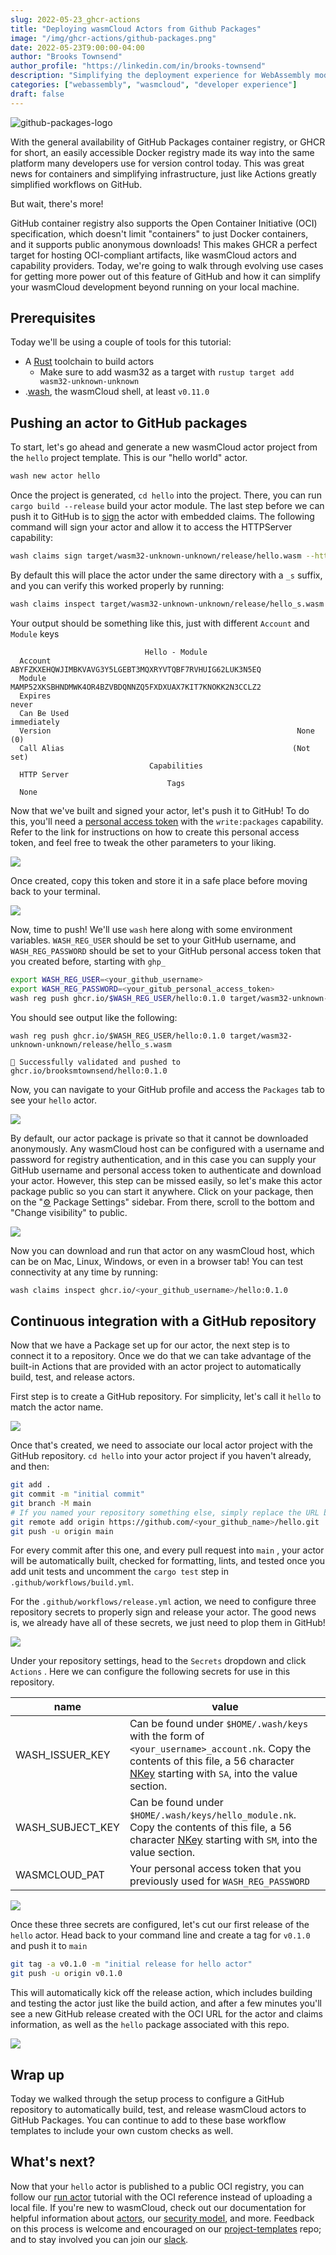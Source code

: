 ```yaml
---
slug: 2022-05-23_ghcr-actions
title: "Deploying wasmCloud Actors from Github Packages"
image: "/img/ghcr-actions/github-packages.png"
date: 2022-05-23T9:00:00-04:00
author: "Brooks Townsend"
author_profile: "https://linkedin.com/in/brooks-townsend"
description: "Simplifying the deployment experience for WebAssembly modules."
categories: ["webassembly", "wasmcloud", "developer experience"]
draft: false
---
```


![github-packages-logo](/img/ghcr-actions/github-packages.png)

With the general availability of GitHub Packages container registry, or GHCR for short, an easily accessible Docker registry made its way into the same platform many developers use for version control today. This was great news for containers and simplifying infrastructure, just like Actions greatly simplified workflows on GitHub.

But wait, there's more!

<!--truncate-->

GitHub container registry also supports the Open Container Initiative (OCI) specification, which doesn't limit "containers" to just Docker containers, and it supports public anonymous downloads! This makes GHCR a perfect target for hosting OCI-compliant artifacts, like wasmCloud actors and capability providers. Today, we're going to walk through evolving use cases for getting more power out of this feature of GitHub and how it can simplify your wasmCloud development beyond running on your local machine.

## Prerequisites

Today we'll be using a couple of tools for this tutorial:

- A <u>[Rust](https://www.rust-lang.org/tools/install)</u> toolchain to build actors
  - Make sure to add wasm32 as a target with `rustup target add wasm32-unknown-unknown`
- .<u>[wash](https://wasmcloud.dev/overview/installation/#install-wash)</u>, the wasmCloud shell, at least `v0.11.0`

## Pushing an actor to GitHub packages

To start, let's go ahead and generate a new wasmCloud actor project from the `hello` project template. This is our "hello world" actor.

```bash
wash new actor hello
```

Once the project is generated, `cd hello` into the project. There, you can run `cargo build --release` build your actor module. The last step before we can push it to GitHub is to <u>[sign](https://wasmcloud.dev/app-dev/std-caps/#sign-the-actor)</u> the actor with embedded claims. The following command will sign your actor and allow it to access the HTTPServer capability:

```bash
wash claims sign target/wasm32-unknown-unknown/release/hello.wasm --http_server --name Hello
```

By default this will place the actor under the same directory with a `_s` suffix, and you can verify this worked properly by running:

```bash
wash claims inspect target/wasm32-unknown-unknown/release/hello_s.wasm
```

Your output should be something like this, just with different `Account` and `Module` keys

```plain
                              Hello - Module
  Account       ABYFZKXEHQWJIMBKVAVG3Y5LGEBT3MQXRYVTQBF7RVHUIG62LUK3N5EQ
  Module        MAMP52XKSBHNDMWK4OR4BZVBDQNNZQ5FXDXUAX7KIT7KNOKK2N3CCLZ2
  Expires                                                          never
  Can Be Used                                                immediately
  Version                                                       None (0)
  Call Alias                                                   (Not set)
                               Capabilities
  HTTP Server
                                   Tags
  None
```

Now that we've built and signed your actor, let's push it to GitHub! To do this, you'll need a <u>[personal access token](https://docs.github.com/en/authentication/keeping-your-account-and-data-secure/creating-a-personal-access-token)</u> with the `write:packages` capability. Refer to the link for instructions on how to create this personal access token, and feel free to tweak the other parameters to your liking.

![](/img/ghcr-actions/new-pat.png)

Once created, copy this token and store it in a safe place before moving back to your terminal.

![](/img/ghcr-actions/pat-created.png)

Now, time to push! We'll use `wash` here along with some environment variables. `WASH_REG_USER` should be set to your GitHub username, and `WASH_REG_PASSWORD` should be set to your GitHub personal access token that you created before, starting with `ghp_`

```bash
export WASH_REG_USER=<your_github_username>
export WASH_REG_PASSWORD=<your_gitub_personal_access_token>
wash reg push ghcr.io/$WASH_REG_USER/hello:0.1.0 target/wasm32-unknown-unknown/release/hello_s.wasm
```

You should see output like the following:

```plain
wash reg push ghcr.io/$WASH_REG_USER/hello:0.1.0 target/wasm32-unknown-unknown/release/hello_s.wasm

🚿 Successfully validated and pushed to ghcr.io/brooksmtownsend/hello:0.1.0
```

Now, you can navigate to your GitHub profile and access the `Packages` tab to see your `hello` actor.

![](/img/ghcr-actions/package.png)

By default, our actor package is private so that it cannot be downloaded anonymously. Any wasmCloud host can be configured with a username and password for registry authentication, and in this case you can supply your GitHub username and personal access token to authenticate and download your actor. However, this step can be missed easily, so let's make this actor package public so you can start it anywhere. Click on your package, then on the "[⚙️](https://emojipedia.org/gear/) Package Settings" sidebar. From there, scroll to the bottom and "Change visibility" to public.

![](/img/ghcr-actions/change-visibility.png)

Now you can download and run that actor on any wasmCloud host, which can be on Mac, Linux, Windows, or even in a browser tab! You can test connectivity at any time by running:

```bash
wash claims inspect ghcr.io/<your_github_username>/hello:0.1.0
```

## Continuous integration with a GitHub repository

Now that we have a Package set up for our actor, the next step is to connect it to a repository. Once we do that we can take advantage of the built-in Actions that are provided with an actor project to automatically build, test, and release actors.

First step is to create a GitHub repository. For simplicity, let's call it `hello` to match the actor name.

![](/img/ghcr-actions/create-repo.png)

Once that's created, we need to associate our local actor project with the GitHub repository. `cd hello` into your actor project if you haven't already, and then:

```bash
git add .
git commit -m "initial commit"
git branch -M main
# If you named your repository something else, simply replace the URL below
git remote add origin https://github.com/<your_github_name>/hello.git
git push -u origin main
```

For every commit after this one, and every pull request into `main` , your actor will be automatically built, checked for formatting, lints, and tested once you add unit tests and uncomment the `cargo test` step in `.github/workflows/build.yml`.

For the `.github/workflows/release.yml` action, we need to configure three repository secrets to properly sign and release your actor. The good news is, we already have all of these secrets, we just need to plop them in GitHub!

![](/img/ghcr-actions/repo-secrets.png)

Under your repository settings, head to the `Secrets` dropdown and click `Actions` . Here we can configure the following secrets for use in this repository.

| **name**         | **value**                                                                                                                                                                                                                                                                                   |
| ---------------- | ------------------------------------------------------------------------------------------------------------------------------------------------------------------------------------------------------------------------------------------------------------------------------------------- |
| WASH_ISSUER_KEY  | Can be found under `$HOME/.wash/keys` with the form of `<your_username>_account.nk`. Copy the contents of this file, a 56 character <u>[NKey](https://docs.nats.io/running-a-nats-service/configuration/securing_nats/auth_intro/nkey_auth)</u> starting with `SA`, into the value section. |
| WASH_SUBJECT_KEY | Can be found under `$HOME/.wash/keys/hello_module.nk`. Copy the contents of this file, a 56 character <u>[NKey](https://docs.nats.io/running-a-nats-service/configuration/securing_nats/auth_intro/nkey_auth)</u> starting with `SM`, into the value section.                               |
| WASMCLOUD_PAT    | Your personal access token that you previously used for `WASH_REG_PASSWORD`                                                                                                                                                                                                                 |

![](/img/ghcr-actions/required-secrets.png)

Once these three secrets are configured, let's cut our first release of the `hello` actor. Head back to your command line and create a tag for `v0.1.0` and push it to `main`

```bash
git tag -a v0.1.0 -m "initial release for hello actor"
git push -u origin v0.1.0
```

This will automatically kick off the release action, which includes building and testing the actor just like the build action, and after a few minutes you'll see a new GitHub release created with the OCI URL for the actor and claims information, as well as the `hello` package associated with this repo.

![](/img/ghcr-actions/release.png)

## Wrap up

Today we walked through the setup process to configure a GitHub repository to automatically build, test, and release wasmCloud actors to GitHub Packages. You can continue to add to these base workflow templates to include your own custom checks as well.

## What's next?

Now that your `hello` actor is published to a public OCI registry, you can follow our <u>[run actor](https://wasmcloud.dev/app-dev/create-actor/run/)</u> tutorial with the OCI reference instead of uploading a local file. If you're new to wasmCloud, check out our documentation for helpful information about <u>[actors](https://wasmcloud.dev/reference/host-runtime/actors/)</u>, our <u>[security model](https://wasmcloud.dev/reference/host-runtime/security/)</u>, and more. Feedback on this process is welcome and encouraged on our <u>[project-templates](https://github.com/wasmcloud/project-templates)</u> repo; and to stay involved you can join our <u>[slack](https://slack.wasmcloud.com/)</u>.
